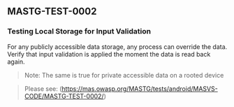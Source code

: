 ##  MASTG-TEST-0002

### Testing Local Storage for Input Validation

For any publicly accessible data storage, any process can override the data. Verify that input validation is applied the moment the data is read back again.

> Note: The same is true for private accessible data on a rooted device

> Please see: (https://mas.owasp.org/MASTG/tests/android/MASVS-CODE/MASTG-TEST-0002/)